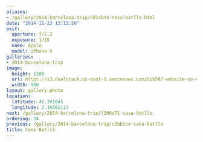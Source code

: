 ```yaml
---
aliases:
- /gallery/2014-barcelona-trip/c82cb14-casa-batllo.html
date: "2014-11-23 13:13:50"
exif:
  aperture: f/2.2
  exposure: 1/15
  make: Apple
  model: iPhone 6
galleries:
- 2014-barcelona-trip
image:
  height: 1280
  url: https://s3.dualstack.us-east-1.amazonaws.com/dpb587-website-us-east-1/asset/gallery/2014-barcelona-trip/c82cb14-casa-batllo~1280.jpg
  width: 960
layout: gallery-photo
location:
  latitude: 41.391645
  longitude: 2.16501117
next: /gallery/2014-barcelona-trip/f300a71-casa-batllo
ordering: 54
previous: /gallery/2014-barcelona-trip/c3bb1ce-casa-batllo
title: Casa Batlló
---
```

